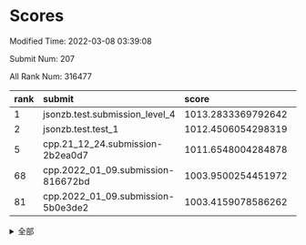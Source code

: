 # Scores

Modified Time: 2022-03-08 03:39:08

Submit Num: 207

All Rank Num: 316477

| rank |               submit               |       score        |       sigma        | pk_num |
| :--- | :--------------------------------- | :----------------- | :----------------- | :----- |
| 1    | jsonzb.test.submission_level_4     | 1013.2833369792642 | 0.8042886883243382 | 6115   |
| 2    | jsonzb.test.test_1                 | 1012.4506054298319 | 0.802476748200894  | 6112   |
| 5    | cpp.21_12_24.submission-2b2ea0d7   | 1011.6548004284878 | 0.7863094873125287 | 6110   |
| 68   | cpp.2022_01_09.submission-816672bd | 1003.9500254451972 | 0.7209113824395188 | 6117   |
| 81   | cpp.2022_01_09.submission-5b0e3de2 | 1003.4159078586262 | 0.7224548349049579 | 6112   |


<details>
<summary>全部</summary>

| rank |                 submit                 |       score        |       sigma        | pk_num |
| :--- | :------------------------------------- | :----------------- | :----------------- | :----- |
| 1    | jsonzb.test.submission_level_4         | 1013.2833369792642 | 0.8042886883243382 | 6115   |
| 2    | jsonzb.test.test_1                     | 1012.4506054298319 | 0.802476748200894  | 6112   |
| 3    | gobigger.level_3.submission_level_3_43 | 1012.0072924052603 | 0.762898251446583  | 6118   |
| 4    | gobigger.level_3.submission_level_3_11 | 1011.7435039431202 | 0.7768098006939878 | 6114   |
| 5    | cpp.21_12_24.submission-2b2ea0d7       | 1011.6548004284878 | 0.7863094873125287 | 6110   |
| 6    | gobigger.level_3.submission_level_3_21 | 1011.1996243328575 | 0.7851749095450339 | 6109   |
| 7    | gobigger.level_3.submission_level_3_6  | 1011.0636004163146 | 0.7974481567051048 | 6117   |
| 8    | gobigger.level_3.submission_level_3_19 | 1011.0348915179486 | 0.7465166328071646 | 6120   |
| 9    | gobigger.level_3.submission_level_3_46 | 1011.0211336652334 | 0.777760311873557  | 6118   |
| 10   | gobigger.level_3.submission_level_3_38 | 1010.9572478398054 | 0.7565002010023484 | 6119   |
| 11   | gobigger.level_3.submission_level_3_13 | 1010.8779771969926 | 0.7613663459311333 | 6114   |
| 12   | gobigger.level_3.submission_level_3_17 | 1010.8602360473205 | 0.7695733770701394 | 6111   |
| 13   | gobigger.level_3.submission_level_3_14 | 1010.6641813499659 | 0.7667554156272692 | 6117   |
| 14   | gobigger.level_3.submission_level_3_33 | 1010.6418863896114 | 0.7332815057704384 | 6116   |
| 15   | gobigger.level_3.submission_level_3_39 | 1010.5703892443732 | 0.7559727167470914 | 6113   |
| 16   | gobigger.level_3.submission_level_3_36 | 1010.3331272533998 | 0.7699226825185073 | 6115   |
| 17   | gobigger.level_3.submission_level_3_30 | 1010.3196529541987 | 0.768770359685926  | 6117   |
| 18   | gobigger.level_3.submission_level_3_48 | 1010.2295485096249 | 0.7643955902638907 | 6115   |
| 19   | gobigger.level_3.submission_level_3_10 | 1010.2265359655128 | 0.7751092812866268 | 6117   |
| 20   | gobigger.level_3.submission_level_3_49 | 1010.1403411870208 | 0.7418449480626585 | 6110   |
| 21   | gobigger.level_3.submission_level_3_4  | 1010.1061631255033 | 0.7729115059415722 | 6113   |
| 22   | gobigger.level_3.submission_level_3_3  | 1010.0225617216266 | 0.7513297965171878 | 6116   |
| 23   | gobigger.level_3.submission_level_3_27 | 1009.9967232720848 | 0.7653985244014718 | 6114   |
| 24   | gobigger.level_3.submission_level_3_26 | 1009.9597679575152 | 0.7564660732548527 | 6116   |
| 25   | gobigger.level_3.submission_level_3_23 | 1009.9586128764664 | 0.7342369991680908 | 6112   |
| 26   | gobigger.level_3.submission_level_3_41 | 1009.9316572020891 | 0.7438705758623082 | 6116   |
| 27   | gobigger.level_3.submission_level_3_7  | 1009.895173889962  | 0.7871972297888717 | 6116   |
| 28   | gobigger.level_3.submission_level_3_47 | 1009.8635644648983 | 0.7646024971546408 | 6114   |
| 29   | gobigger.level_3.submission_level_3_18 | 1009.8117275103932 | 0.7545756041455612 | 6113   |
| 30   | gobigger.level_3.submission_level_3_44 | 1009.6775167401688 | 0.7481205635544124 | 6118   |
| 31   | gobigger.level_3.submission_level_3_40 | 1009.6585559265997 | 0.7634479591550658 | 6117   |
| 32   | gobigger.level_3.submission_level_3_1  | 1009.6511175740218 | 0.7662622701216959 | 6111   |
| 33   | gobigger.level_3.submission_level_3_0  | 1009.6439545491138 | 0.7442031548251488 | 6117   |
| 34   | gobigger.level_3.submission_level_3_16 | 1009.6215281744413 | 0.7625326230932195 | 6116   |
| 35   | gobigger.level_3.submission_level_3_35 | 1009.6032931929725 | 0.7446263251435824 | 6112   |
| 36   | gobigger.level_3.submission_level_3_37 | 1009.5650176318965 | 0.7579675759553849 | 6113   |
| 37   | gobigger.level_3.submission_level_3_5  | 1009.5413074732589 | 0.7512034570611842 | 6113   |
| 38   | gobigger.level_3.submission_level_3_34 | 1009.4373775371519 | 0.7486445555302861 | 6116   |
| 39   | gobigger.level_3.submission_level_3_15 | 1009.4100639869752 | 0.745419626246912  | 6116   |
| 40   | gobigger.level_3.submission_level_3_20 | 1009.3622993707344 | 0.7702006393338446 | 6113   |
| 41   | gobigger.level_3.submission_level_3_24 | 1009.2989509324483 | 0.7506242018945326 | 6116   |
| 42   | gobigger.level_3.submission_level_3_2  | 1009.1693837201661 | 0.7389796598409629 | 6119   |
| 43   | gobigger.level_3.submission_level_3_31 | 1009.1487337312146 | 0.7626538802531125 | 6114   |
| 44   | gobigger.level_3.submission_level_3_12 | 1009.1204613344265 | 0.7182493871402768 | 6120   |
| 45   | gobigger.level_3.submission_level_3_28 | 1009.0871018613738 | 0.7449271974644793 | 6115   |
| 46   | gobigger.level_3.submission_level_3_32 | 1009.0342017108244 | 0.747390307389997  | 6120   |
| 47   | gobigger.level_3.submission_level_3_22 | 1008.9849663452629 | 0.7410978539383972 | 6117   |
| 48   | gobigger.level_3.submission_level_3_8  | 1008.9666856393219 | 0.7784221367694593 | 6113   |
| 49   | gobigger.level_3.submission_level_3_9  | 1008.8609918786638 | 0.7759752452017247 | 6121   |
| 50   | gobigger.level_3.submission_level_3_25 | 1008.7129740257174 | 0.7386635999953369 | 6112   |
| 51   | gobigger.level_3.submission_level_3_42 | 1008.5716494940308 | 0.7538544264480807 | 6116   |
| 52   | gobigger.level_3.submission_level_3_45 | 1008.5557633300427 | 0.7570258170873665 | 6109   |
| 53   | gobigger.level_3.submission_level_3_29 | 1008.4232039867048 | 0.7279570117549979 | 6120   |
| 54   | gobigger.level_1.submission_level_1_31 | 1004.5576125110273 | 0.7096029425351525 | 6122   |
| 55   | gobigger.level_1.submission_level_1_4  | 1004.5123205223738 | 0.7181369418809118 | 6115   |
| 56   | gobigger.level_1.submission_level_1_21 | 1004.4483027034322 | 0.7124634938002543 | 6119   |
| 57   | gobigger.level_1.submission_level_1_22 | 1004.4100625486803 | 0.7132635200257423 | 6119   |
| 58   | gobigger.level_1.submission_level_1_42 | 1004.4098820010317 | 0.7140233207855919 | 6115   |
| 59   | gobigger.level_1.submission_level_1_17 | 1004.2505615254788 | 0.7342330408523333 | 6118   |
| 60   | gobigger.level_1.submission_level_1_10 | 1004.2302372982172 | 0.7323318943991619 | 6114   |
| 61   | gobigger.level_1.submission_level_1_12 | 1004.2076882517307 | 0.7194445014480142 | 6114   |
| 62   | gobigger.level_1.submission_level_1_45 | 1004.1808928199447 | 0.7157489176948086 | 6116   |
| 63   | gobigger.level_1.submission_level_1_18 | 1004.1649102902927 | 0.7021529107945694 | 6111   |
| 64   | gobigger.level_1.submission_level_1_40 | 1004.1400485817425 | 0.7153989722590132 | 6114   |
| 65   | gobigger.level_1.submission_level_1_5  | 1004.0921265887581 | 0.7154442166022056 | 6114   |
| 66   | gobigger.level_1.submission_level_1_46 | 1003.952258246286  | 0.7339806751755921 | 6119   |
| 67   | gobigger.level_1.submission_level_1_47 | 1003.9519724761086 | 0.7236494104014595 | 6114   |
| 68   | cpp.2022_01_09.submission-816672bd     | 1003.9500254451972 | 0.7209113824395188 | 6117   |
| 69   | gobigger.level_1.submission_level_1_3  | 1003.9339968214094 | 0.7223921077596404 | 6114   |
| 70   | gobigger.level_1.submission_level_1_34 | 1003.9150659135282 | 0.7123054265317704 | 6120   |
| 71   | gobigger.level_1.submission_level_1_24 | 1003.843204880423  | 0.7159155833779728 | 6111   |
| 72   | gobigger.level_1.submission_level_1_32 | 1003.8292009690539 | 0.7158643329099705 | 6117   |
| 73   | gobigger.level_1.submission_level_1_25 | 1003.8149238854827 | 0.727757041260668  | 6115   |
| 74   | gobigger.level_1.submission_level_1_1  | 1003.6295507926462 | 0.7264888148336176 | 6121   |
| 75   | gobigger.level_1.submission_level_1_26 | 1003.5865719117891 | 0.716634484982521  | 6119   |
| 76   | gobigger.level_1.submission_level_1_6  | 1003.5747725126412 | 0.7250535945465297 | 6116   |
| 77   | gobigger.level_1.submission_level_1_27 | 1003.5297379324708 | 0.7224167541087818 | 6114   |
| 78   | gobigger.level_1.submission_level_1_41 | 1003.5036250718059 | 0.7056199726465432 | 6111   |
| 79   | gobigger.level_1.submission_level_1_37 | 1003.4586629044335 | 0.7200088484344301 | 6113   |
| 80   | gobigger.level_1.submission_level_1_8  | 1003.4445623931091 | 0.7168948882827424 | 6115   |
| 81   | cpp.2022_01_09.submission-5b0e3de2     | 1003.4159078586262 | 0.7224548349049579 | 6112   |
| 82   | gobigger.level_1.submission_level_1_2  | 1003.3863629414598 | 0.7184429731743769 | 6116   |
| 83   | gobigger.level_1.submission_level_1_44 | 1003.377115907438  | 0.7129785863983601 | 6117   |
| 84   | gobigger.level_1.submission_level_1_33 | 1003.3134484572432 | 0.7150562626831236 | 6115   |
| 85   | gobigger.level_1.submission_level_1_11 | 1003.2428009244874 | 0.7109338898827192 | 6117   |
| 86   | gobigger.level_1.submission_level_1_38 | 1003.2319368450146 | 0.7201852443919053 | 6118   |
| 87   | gobigger.level_1.submission_level_1_36 | 1003.2206623814297 | 0.7232212738903419 | 6111   |
| 88   | gobigger.level_1.submission_level_1_23 | 1003.2015133340709 | 0.7102231751911015 | 6120   |
| 89   | gobigger.level_1.submission_level_1_0  | 1003.1983313738396 | 0.7154667938692606 | 6112   |
| 90   | gobigger.level_1.submission_level_1_39 | 1003.1371275594316 | 0.7113454704180515 | 6121   |
| 91   | gobigger.level_1.submission_level_1_14 | 1003.1366234987593 | 0.7289916540375769 | 6121   |
| 92   | gobigger.level_1.submission_level_1_48 | 1003.1252693530809 | 0.7135784707382309 | 6118   |
| 93   | gobigger.level_1.submission_level_1_9  | 1002.9407228345766 | 0.7117525425844671 | 6111   |
| 94   | gobigger.level_1.submission_level_1_19 | 1002.8251184688147 | 0.7058099366900821 | 6112   |
| 95   | gobigger.level_1.submission_level_1_7  | 1002.7028731492941 | 0.7174565604331499 | 6117   |
| 96   | gobigger.level_1.submission_level_1_15 | 1002.6799263268489 | 0.7016953399389123 | 6118   |
| 97   | gobigger.level_1.submission_level_1_30 | 1002.617042712671  | 0.7106362267626192 | 6115   |
| 98   | gobigger.level_1.submission_level_1_16 | 1002.5413776329509 | 0.7228102256637393 | 6116   |
| 99   | gobigger.level_1.submission_level_1_13 | 1002.5241380810313 | 0.6959081479738765 | 6116   |
| 100  | gobigger.level_1.submission_level_1_49 | 1002.521113989914  | 0.7165008463943211 | 6114   |
| 101  | gobigger.level_1.submission_level_1_29 | 1002.4592568099272 | 0.7172542150294092 | 6115   |
| 102  | gobigger.level_1.submission_level_1_35 | 1002.3759883762625 | 0.7144420457718033 | 6116   |
| 103  | gobigger.level_1.submission_level_1_28 | 1002.0629086690566 | 0.7107270972721381 | 6117   |
| 104  | gobigger.level_1.submission_level_1_20 | 1001.9875853880238 | 0.7141584098970981 | 6120   |
| 105  | gobigger.level_1.submission_level_1_43 | 1001.9396875348012 | 0.7117485619564796 | 6114   |
| 106  | gobigger.random.submission_random_0    | 997.7186732816605  | 0.6907035808125125 | 6122   |
| 107  | gobigger.random.submission_random_8    | 997.633574834211   | 0.7166771547241633 | 6114   |
| 108  | gobigger.random.submission_random_29   | 997.0520767167803  | 0.7101323688377725 | 6118   |
| 109  | gobigger.random.submission_random_30   | 997.0182049655135  | 0.7095676630128409 | 6111   |
| 110  | gobigger.random.submission_random_28   | 997.0062955894614  | 0.7084931404445788 | 6114   |
| 111  | gobigger.random.submission_random_36   | 996.9612512819734  | 0.7046108416700442 | 6111   |
| 112  | gobigger.random.submission_random_42   | 996.840926692904   | 0.7101419810867761 | 6115   |
| 113  | gobigger.random.submission_random_18   | 996.8330345114719  | 0.7004800372389269 | 6115   |
| 114  | gobigger.random.submission_random_17   | 996.8064894131154  | 0.6979535479474499 | 6115   |
| 115  | gobigger.random.submission_random_3    | 996.7066672207411  | 0.7068463911801736 | 6112   |
| 116  | gobigger.random.submission_random_13   | 996.6697207537486  | 0.7191716909257814 | 6117   |
| 117  | gobigger.random.submission_random_7    | 996.6392140464968  | 0.7200091382231896 | 6115   |
| 118  | gobigger.random.submission_random_33   | 996.5980653557227  | 0.7172582130912427 | 6113   |
| 119  | gobigger.random.submission_random_11   | 996.5884608725315  | 0.7092751880405807 | 6114   |
| 120  | gobigger.random.submission_random_45   | 996.5527207607593  | 0.7115940820905015 | 6115   |
| 121  | gobigger.random.submission_random_5    | 996.4995027496784  | 0.708165440046762  | 6115   |
| 122  | gobigger.random.submission_random_16   | 996.4855081341349  | 0.7058353936740202 | 6115   |
| 123  | gobigger.random.submission_random_20   | 996.44261373259    | 0.7135659836789207 | 6115   |
| 124  | gobigger.random.submission_random_26   | 996.3586134702168  | 0.7146343840952256 | 6121   |
| 125  | gobigger.random.submission_random_41   | 996.3274117471549  | 0.7178887866592635 | 6115   |
| 126  | gobigger.random.submission_random_47   | 996.2539798945634  | 0.7117506955270058 | 6116   |
| 127  | gobigger.random.submission_random_43   | 996.2532534251752  | 0.7091149279256427 | 6114   |
| 128  | gobigger.random.submission_random_44   | 996.1201748751214  | 0.7150914498844141 | 6111   |
| 129  | gobigger.random.submission_random_23   | 996.1089321561772  | 0.7218374926219995 | 6118   |
| 130  | gobigger.random.submission_random_37   | 996.07831920233    | 0.7171253505528042 | 6121   |
| 131  | gobigger.random.submission_random_32   | 996.0706076508501  | 0.7018529521284603 | 6120   |
| 132  | gobigger.random.submission_random_9    | 996.0525106277503  | 0.7236962552344725 | 6121   |
| 133  | gobigger.random.submission_random_49   | 996.0070450020768  | 0.7298191360842801 | 6120   |
| 134  | gobigger.random.submission_random_21   | 995.9961340095001  | 0.7142294960511127 | 6118   |
| 135  | gobigger.random.submission_random_12   | 995.9197746386375  | 0.7158766762650878 | 6119   |
| 136  | gobigger.random.submission_random_10   | 995.9033793127971  | 0.707677325972273  | 6117   |
| 137  | gobigger.random.submission_random_48   | 995.8975588411782  | 0.7083555849874045 | 6117   |
| 138  | gobigger.random.submission_random_22   | 995.8951050332539  | 0.7129306294301851 | 6114   |
| 139  | gobigger.random.submission_random_40   | 995.8881033085851  | 0.7198733672923437 | 6114   |
| 140  | gobigger.random.submission_random_6    | 995.7554646650507  | 0.7082150371035413 | 6119   |
| 141  | gobigger.random.submission_random_14   | 995.6523982318507  | 0.7099003753314642 | 6115   |
| 142  | gobigger.random.submission_random_15   | 995.6170962345014  | 0.699010029450025  | 6115   |
| 143  | gobigger.random.submission_random_1    | 995.5325978538997  | 0.7056360760721471 | 6115   |
| 144  | gobigger.random.submission_random_38   | 995.4499167459865  | 0.7126808959371372 | 6111   |
| 145  | gobigger.random.submission_random_46   | 995.3451486925674  | 0.7297725670385636 | 6111   |
| 146  | gobigger.random.submission_random_2    | 995.3233356753576  | 0.7208103277536506 | 6118   |
| 147  | gobigger.random.submission_random_24   | 995.2754828129063  | 0.7126768247658691 | 6112   |
| 148  | gobigger.random.submission_random_34   | 995.1682256811243  | 0.7143716460492925 | 6117   |
| 149  | gobigger.random.submission_random_4    | 995.1554041204921  | 0.7036466437757795 | 6117   |
| 150  | gobigger.random.submission_random_31   | 995.1121762476814  | 0.7020085712254637 | 6115   |
| 151  | gobigger.random.submission_random_27   | 995.0819771541866  | 0.7215586199143172 | 6117   |
| 152  | gobigger.random.submission_random_39   | 995.062569752086   | 0.7094283018232639 | 6117   |
| 153  | gobigger.random.submission_random_25   | 994.5666054671514  | 0.711867801494187  | 6118   |
| 154  | gobigger.random.submission_random_35   | 994.2975689665483  | 0.7281795092204847 | 6119   |
| 155  | gobigger.random.submission_random_19   | 994.1730687049385  | 0.7035801071928088 | 6114   |
| 156  | gobigger.level_2.submission_level_2_3  | 994.1634445103075  | 0.7258728643448559 | 6117   |
| 157  | gobigger.level_2.submission_level_2_7  | 993.3931992635019  | 0.7368273074576568 | 6116   |
| 158  | gobigger.level_2.submission_level_2_10 | 993.2263714651592  | 0.7407968487155207 | 6115   |
| 159  | gobigger.level_2.submission_level_2_28 | 993.2103357100988  | 0.7427011990219269 | 6114   |
| 160  | gobigger.level_2.submission_level_2_21 | 993.1225734699655  | 0.7222443870081976 | 6117   |
| 161  | gobigger.level_2.submission_level_2_12 | 993.1075114436426  | 0.7339095307845109 | 6105   |
| 162  | gobigger.level_2.submission_level_2_25 | 993.0798867959999  | 0.740763047274533  | 6117   |
| 163  | gobigger.level_2.submission_level_2_46 | 992.9215059689984  | 0.7325355205113303 | 6109   |
| 164  | gobigger.level_2.submission_level_2_48 | 992.8562938344843  | 0.7452963997318472 | 6118   |
| 165  | gobigger.level_2.submission_level_2_2  | 992.7461554841813  | 0.7488286421883902 | 6112   |
| 166  | gobigger.level_2.submission_level_2_26 | 992.7109542336046  | 0.7459539123839862 | 6120   |
| 167  | gobigger.level_2.submission_level_2_22 | 992.6708644367956  | 0.7549028350814065 | 6116   |
| 168  | gobigger.level_2.submission_level_2_15 | 992.6368546887755  | 0.7379141191392437 | 6115   |
| 169  | gobigger.level_2.submission_level_2_39 | 992.6138894187482  | 0.7414107284158105 | 6120   |
| 170  | gobigger.level_2.submission_level_2_27 | 992.579859695955   | 0.7383883938746053 | 6117   |
| 171  | gobigger.level_2.submission_level_2_18 | 992.5626324038503  | 0.755257695327635  | 6118   |
| 172  | gobigger.level_2.submission_level_2_30 | 992.5419260296952  | 0.7428457390331354 | 6116   |
| 173  | gobigger.level_2.submission_level_2_43 | 992.5338362421267  | 0.7544899055251544 | 6116   |
| 174  | gobigger.level_2.submission_level_2_47 | 992.494677925838   | 0.7391663528281733 | 6118   |
| 175  | gobigger.level_2.submission_level_2_32 | 992.4895846712043  | 0.7298171506699265 | 6114   |
| 176  | gobigger.level_2.submission_level_2_8  | 992.4259224256538  | 0.7436613889510327 | 6117   |
| 177  | gobigger.level_2.submission_level_2_42 | 992.3253231175122  | 0.743428113563959  | 6118   |
| 178  | gobigger.level_2.submission_level_2_36 | 992.3119155704211  | 0.741568648921232  | 6119   |
| 179  | gobigger.level_2.submission_level_2_34 | 992.2514975671336  | 0.7400931411482614 | 6115   |
| 180  | gobigger.level_2.submission_level_2_4  | 992.154919173321   | 0.7505941606642865 | 6112   |
| 181  | gobigger.level_2.submission_level_2_0  | 992.1369686766202  | 0.7403957105522193 | 6114   |
| 182  | gobigger.level_2.submission_level_2_19 | 992.1336406542158  | 0.7478209397139851 | 6114   |
| 183  | gobigger.level_2.submission_level_2_49 | 992.1263771629087  | 0.740699856428721  | 6118   |
| 184  | gobigger.level_2.submission_level_2_45 | 992.0347079079452  | 0.7555317811024185 | 6113   |
| 185  | gobigger.level_2.submission_level_2_13 | 991.9857232941004  | 0.7279725959304513 | 6117   |
| 186  | gobigger.level_2.submission_level_2_11 | 991.9527257373627  | 0.7485461360209262 | 6119   |
| 187  | gobigger.level_2.submission_level_2_23 | 991.9407865876719  | 0.760728467661355  | 6114   |
| 188  | gobigger.level_2.submission_level_2_44 | 991.9065088975151  | 0.740370340851645  | 6118   |
| 189  | gobigger.level_2.submission_level_2_38 | 991.7852628306961  | 0.7467958493607547 | 6114   |
| 190  | gobigger.level_2.submission_level_2_9  | 991.7813248095767  | 0.7435479005914309 | 6116   |
| 191  | gobigger.level_2.submission_level_2_33 | 991.668864859162   | 0.7426763042119809 | 6113   |
| 192  | gobigger.level_2.submission_level_2_37 | 991.540787292357   | 0.7448562565481804 | 6114   |
| 193  | gobigger.level_2.submission_level_2_17 | 991.4927619033407  | 0.7508632928534971 | 6121   |
| 194  | gobigger.level_2.submission_level_2_41 | 991.4419377030821  | 0.7614888435344902 | 6108   |
| 195  | gobigger.level_2.submission_level_2_5  | 991.3724651152866  | 0.7410689758753055 | 6113   |
| 196  | gobigger.level_2.submission_level_2_29 | 991.2995200978148  | 0.7559084348402091 | 6116   |
| 197  | gobigger.level_2.submission_level_2_31 | 991.2883383832556  | 0.75069426081783   | 6115   |
| 198  | gobigger.level_2.submission_level_2_16 | 991.0964677404356  | 0.7408693529529327 | 6114   |
| 199  | gobigger.level_2.submission_level_2_14 | 991.0566848188432  | 0.7488052894628275 | 6115   |
| 200  | gobigger.level_2.submission_level_2_20 | 990.5779114910698  | 0.7569316956346142 | 6112   |
| 201  | gobigger.level_2.submission_level_2_24 | 990.1758248297514  | 0.7641959878681994 | 6118   |
| 202  | gobigger.level_2.submission_level_2_1  | 990.051189938351   | 0.7666323385079686 | 6119   |
| 203  | gobigger.level_2.submission_level_2_6  | 990.0243984352827  | 0.7878266306582531 | 6112   |
| 204  | gobigger.level_2.submission_level_2_35 | 990.0092272611051  | 0.784529239805024  | 6115   |
| 205  | gobigger.level_2.submission_level_2_40 | 989.1190044308483  | 0.812128109562789  | 6114   |
| 206  | gobigger.none.submission_none_1        | 978.3785399813071  | 1.278537751422802  | 6113   |
| 207  | gobigger.none.submission_none_0        | 976.3132611690886  | 1.4769728772917399 | 6112   |

</details>